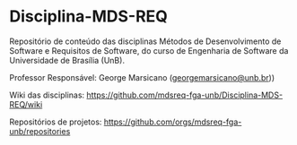 # Disciplina-MDS-REQ
Repositório de conteúdo das disciplinas Métodos de Desenvolvimento de Software e Requisitos de Software, do curso de Engenharia de Software da Universidade de Brasília (UnB). 

Professor Responsável: George Marsicano (georgemarsicano@unb.br))

Wiki das disciplinas: https://github.com/mdsreq-fga-unb/Disciplina-MDS-REQ/wiki

Repositórios de projetos: https://github.com/orgs/mdsreq-fga-unb/repositories
